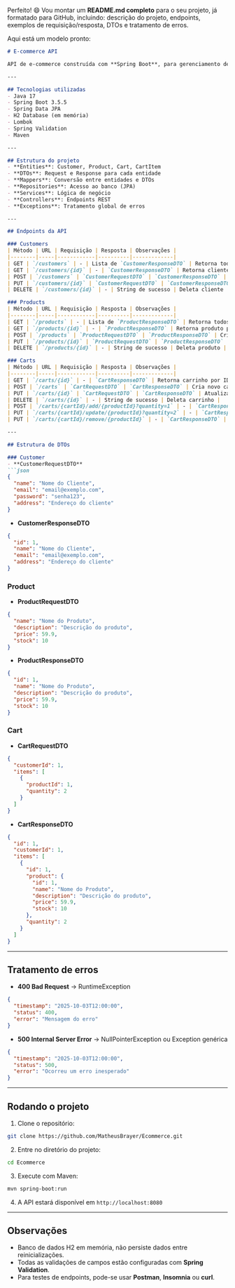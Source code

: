 Perfeito! 😄 Vou montar um **README.md completo** para o seu projeto, já formatado para GitHub, incluindo: descrição do projeto, endpoints, exemplos de requisição/resposta, DTOs e tratamento de erros.

Aqui está um modelo pronto:

````markdown
# E-commerce API

API de e-commerce construída com **Spring Boot**, para gerenciamento de **clientes**, **produtos** e **carrinhos de compras**.

---

## Tecnologias utilizadas
- Java 17
- Spring Boot 3.5.5
- Spring Data JPA
- H2 Database (em memória)
- Lombok
- Spring Validation
- Maven

---

## Estrutura do projeto
- **Entities**: Customer, Product, Cart, CartItem  
- **DTOs**: Request e Response para cada entidade  
- **Mappers**: Conversão entre entidades e DTOs  
- **Repositories**: Acesso ao banco (JPA)  
- **Services**: Lógica de negócio  
- **Controllers**: Endpoints REST  
- **Exceptions**: Tratamento global de erros  

---

## Endpoints da API

### Customers
| Método | URL | Requisição | Resposta | Observações |
|--------|-----|------------|----------|-------------|
| GET | `/customers` | - | Lista de `CustomerResponseDTO` | Retorna todos os clientes |
| GET | `/customers/{id}` | - | `CustomerResponseDTO` | Retorna cliente por ID |
| POST | `/customers` | `CustomerRequestDTO` | `CustomerResponseDTO` | Cria novo cliente |
| PUT | `/customers/{id}` | `CustomerRequestDTO` | `CustomerResponseDTO` | Atualiza cliente existente |
| DELETE | `/customers/{id}` | - | String de sucesso | Deleta cliente |

### Products
| Método | URL | Requisição | Resposta | Observações |
|--------|-----|------------|----------|-------------|
| GET | `/products` | - | Lista de `ProductResponseDTO` | Retorna todos os produtos |
| GET | `/products/{id}` | - | `ProductResponseDTO` | Retorna produto por ID |
| POST | `/products` | `ProductRequestDTO` | `ProductResponseDTO` | Cria novo produto |
| PUT | `/products/{id}` | `ProductRequestDTO` | `ProductResponseDTO` | Atualiza produto existente |
| DELETE | `/products/{id}` | - | String de sucesso | Deleta produto |

### Carts
| Método | URL | Requisição | Resposta | Observações |
|--------|-----|------------|----------|-------------|
| GET | `/carts/{id}` | - | `CartResponseDTO` | Retorna carrinho por ID |
| POST | `/carts` | `CartRequestDTO` | `CartResponseDTO` | Cria novo carrinho |
| PUT | `/carts/{id}` | `CartRequestDTO` | `CartResponseDTO` | Atualiza carrinho existente |
| DELETE | `/carts/{id}` | - | String de sucesso | Deleta carrinho |
| POST | `/carts/{cartId}/add/{productId}?quantity=1` | - | `CartResponseDTO` | Adiciona produto ao carrinho |
| PUT | `/carts/{cartId}/update/{productId}?quantity=2` | - | `CartResponseDTO` | Atualiza quantidade do produto no carrinho |
| PUT | `/carts/{cartId}/remove/{productId}` | - | `CartResponseDTO` | Remove produto do carrinho |

---

## Estrutura de DTOs

### Customer
- **CustomerRequestDTO**  
```json
{
  "name": "Nome do Cliente",
  "email": "email@exemplo.com",
  "password": "senha123",
  "address": "Endereço do cliente"
}
````

* **CustomerResponseDTO**

```json
{
  "id": 1,
  "name": "Nome do Cliente",
  "email": "email@exemplo.com",
  "address": "Endereço do cliente"
}
```

### Product

* **ProductRequestDTO**

```json
{
  "name": "Nome do Produto",
  "description": "Descrição do produto",
  "price": 59.9,
  "stock": 10
}
```

* **ProductResponseDTO**

```json
{
  "id": 1,
  "name": "Nome do Produto",
  "description": "Descrição do produto",
  "price": 59.9,
  "stock": 10
}
```

### Cart

* **CartRequestDTO**

```json
{
  "customerId": 1,
  "items": [
    {
      "productId": 1,
      "quantity": 2
    }
  ]
}
```

* **CartResponseDTO**

```json
{
  "id": 1,
  "customerId": 1,
  "items": [
    {
      "id": 1,
      "product": {
        "id": 1,
        "name": "Nome do Produto",
        "description": "Descrição do produto",
        "price": 59.9,
        "stock": 10
      },
      "quantity": 2
    }
  ]
}
```

---

## Tratamento de erros

* **400 Bad Request** → RuntimeException

```json
{
  "timestamp": "2025-10-03T12:00:00",
  "status": 400,
  "error": "Mensagem do erro"
}
```

* **500 Internal Server Error** → NullPointerException ou Exception genérica

```json
{
  "timestamp": "2025-10-03T12:00:00",
  "status": 500,
  "error": "Ocorreu um erro inesperado"
}
```

---

## Rodando o projeto

1. Clone o repositório:

```bash
git clone https://github.com/MatheusBrayer/Ecommerce.git
```

2. Entre no diretório do projeto:

```bash
cd Ecommerce
```

3. Execute com Maven:

```bash
mvn spring-boot:run
```

4. A API estará disponível em `http://localhost:8080`

---

## Observações

* Banco de dados H2 em memória, não persiste dados entre reinicializações.
* Todas as validações de campos estão configuradas com **Spring Validation**.
* Para testes de endpoints, pode-se usar **Postman**, **Insomnia** ou **curl**.

